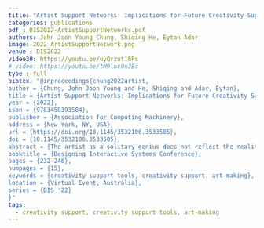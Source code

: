 ```yaml
---
title: "Artist Support Networks: Implications for Future Creativity Support Tools"
categories: publications
pdf : DIS2022-ArtistSupportNetworks.pdf
authors: John Joon Young Chung, Shiqing He, Eytan Adar
image: 2022_ArtistSupportNetwork.png
venue : DIS2022
video30: https://youtu.be/uyQrzut16Ps
# video: https://youtu.be/tM9luc0n2Es
type : full
bibtex: "@inproceedings{chung2022artist,
author = {Chung, John Joon Young and He, Shiqing and Adar, Eytan},
title = {Artist Support Networks: Implications for Future Creativity Support Tools},
year = {2022},
isbn = {9781450393584},
publisher = {Association for Computing Machinery},
address = {New York, NY, USA},
url = {https://doi.org/10.1145/3532106.3533505},
doi = {10.1145/3532106.3533505},
abstract = {The artist as a solitary genius does not reflect the reality of art-making. To enable art-making, artists are supported by many other people—subcontractors, collaborators, etc.—who collectively form an Artist’s Support Network. Through an interview of 14 artists, we map the space of relationship types, provided support, interactions, failures, and successes of human support relationships. Moreover, we identified the patterns by which these aspects relate to each other in different support relationships. As technologically-driven Creativity Support Tools (CSTs) emerge to augment and automate portions of the artist’s support network, the detail of these interactions becomes critical. Existing sites of collaboration in support networks invariably shape artists’ expectations. How a CST fits within existing interaction expectations will shape the design, the artist’s understanding, and ultimately, acceptance. With this lens, we reflect on how a CST’s design–and in particular, those support collaboration and AI-driven variants–will mesh with the artist’s support network.},
booktitle = {Designing Interactive Systems Conference},
pages = {232–246},
numpages = {15},
keywords = {creativity support tools, creativity support, art-making},
location = {Virtual Event, Australia},
series = {DIS '22}
}"
tags:
  - creativity support, creativity support tools, art-making
---
```

